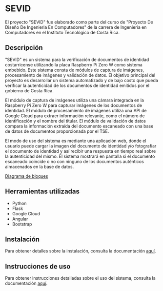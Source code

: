 # SEVID

El proyecto "SEVID" fue elaborado como parte del curso de "Proyecto De Diseño De Ingenieria En Computadores" de la carrera de Ingeniería en Computadores en el Instituto Tecnológico de Costa Rica.

## Descripción

"SEVID" es un sistema para la verificación de documentos de identidad costarricense utilizando la placa Raspberry Pi Zero W como sistema embebido. Este sistema consta de módulos de captura de imágenes, procesamiento de imágenes y validación de datos. El objetivo principal del proyecto es desarrollar un sistema automatizado y de bajo costo que pueda verificar la autenticidad de los documentos de identidad emitidos por el gobierno de Costa Rica.

El módulo de captura de imágenes utiliza una cámara integrada en la Raspberry Pi Zero W para capturar imágenes de los documentos de identidad. El módulo de procesamiento de imágenes utiliza una API de Google Cloud para extraer información relevante, como el número de identificación y el nombre del titular. El módulo de validación de datos compara la información extraída del documento escaneado con una base de datos de documentos proporcionada por el TSE. 

El modo de uso del sistema es mediante una aplicación web, donde el usuario puede cargar la imagen del documento de identidad y/o fotografiar el documento de identidad y así recibir una respuesta en tiempo real sobre la autenticidad del mismo. El sistema mostrará en pantalla si el documento escaneado coincide o no con ninguno de los documentos auténticos almacenados en la base de datos.

[Diagrama de bloques](https://github.com/davidaqc/embsys_sevid/blob/main/documentos/Diagrama%20de%20bloques.png)


## Herramientas utilizadas

-   Python
-   Flask
-   Google Cloud
-   Angular
-   Bootstrap

## Instalación

Para obtener detalles sobre la instalación, consulta la documentación [aquí](https://github.com/davidaqc/embsys_sevid/tree/main/documentos).

## Instrucciones de uso

Para obtener instrucciones detalladas sobre el uso del sistema, consulta la documentación [aquí](https://github.com/davidaqc/embsys_sevid/tree/main/documentos).
